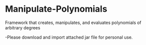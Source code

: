 # Manipulate-Polynomials
Framework that creates, manipulates, and evaluates polynomials of arbitrary degrees

-Please download and import attached jar file for personal use. 
